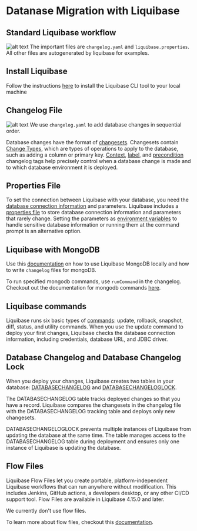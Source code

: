 # Datanase Migration with Liquibase

## Standard Liquibase workflow
![alt text](https://docs.liquibase.com/z_resources/images/how-liquibase-works-general.jpg)
The important files are `changelog.yaml` and `liquibase.properties`. All other files are autogenerated by liquibase for examples.

## Install Liquibase
Follow the instructions [here](https://www.liquibase.com/download) to install the Liquibase CLI tool to your local machine

## Changelog File
![alt text](https://docs.liquibase.com/z_resources/images/changelog-structure.png)
We use `changelog.yaml` to add database changes in sequential order.

Database changes have the format of [changesets](https://docs.liquibase.com/concepts/changelogs/changeset.html). Changesets contain [Change Types](https://docs.liquibase.com/change-types/home.html), which are types of operations to apply to the database, such as adding a column or primary key. [Context](https://docs.liquibase.com/concepts/changelogs/attributes/contexts.html), [label](https://docs.liquibase.com/concepts/changelogs/attributes/labels.html), and [precondition](https://docs.liquibase.com/concepts/changelogs/preconditions.html) changelog tags help precisely control when a database change is made and to which database environment it is deployed.

## Properties File
To set the connection between Liquibase with your database, you need the [database connection information](https://docs.liquibase.com/start/tutorials/home.html) and parameters. Liquibase includes a [properties file](https://docs.liquibase.com/concepts/connections/creating-config-properties.html) to store database connection information and parameters that rarely change. Setting the parameters as [environment variables](https://docs.liquibase.com/concepts/connections/liquibase-environment-variables.html) to handle sensitive database information or running them at the command prompt is an alternative option.

## Liquibase with MongoDB
Use this [documentation](https://contribute.liquibase.com/extensions-integrations/directory/database-tutorials/mongodb/) on how to use Liquibase MongoDB locally and how to write `changelog` files for mongoDB.

To run specified mongodb commands, use `runCommand` in the changelog. Checkout out the documentation for mongodb commands [here](https://www.mongodb.com/docs/manual/reference/command/#std-label-database-commands).

## Liquibase commands
Liquibase runs six basic types of [commands](https://docs.liquibase.com/commands/home.html): update, rollback, snapshot, diff, status, and utility commands. When you use the update command to deploy your first changes, Liquibase checks the database connection information, including credentials, database URL, and JDBC driver.

## Database Changelog and Database Changelog Lock
When you deploy your changes, Liquibase creates two tables in your database: [DATABASECHANGELOG](https://docs.liquibase.com/concepts/tracking-tables/databasechangelog-table.html) and [DATABASECHANGELOGLOCK](https://docs.liquibase.com/concepts/tracking-tables/databasechangeloglock-table.html).

The DATABASECHANGELOG table tracks deployed changes so that you have a record. Liquibase compares the changesets in the changelog file with the DATABASECHANGELOG tracking table and deploys only new changesets.

DATABASECHANGELOGLOCK prevents multiple instances of Liquibase from updating the database at the same time. The table manages access to the DATABASECHANGELOG table during deployment and ensures only one instance of Liquibase is updating the database.

## Flow Files
Liquibase Flow Files let you create portable, platform-independent Liquibase workflows that can run anywhere without modification. This includes Jenkins, GitHub actions, a developers desktop, or any other CI/CD support tool. Flow Files are available in Liquibase 4.15.0 and later.

We currently don't use flow files.

To learn more about flow files, checkout this [documentation](https://docs.liquibase.com/commands/flow/home.html).